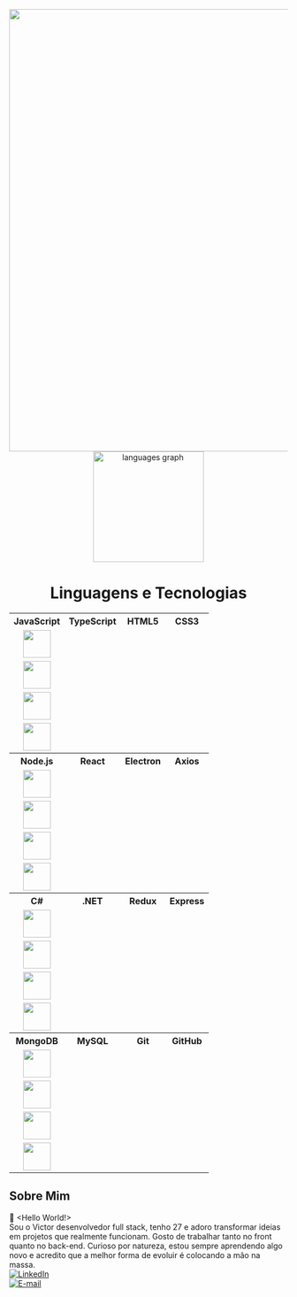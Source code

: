<div align="center">
  <img src="https://t3.ftcdn.net/jpg/07/96/02/16/360_F_796021659_T0fEiTbS0k3iae6UdY8iBESVDBFoMqkH.jpg" heigth="800" width="800">
</div>

<div align="center">
  <img src="https://github-readme-stats.vercel.app/api/top-langs?username=victorguimaraesdev&locale=en&hide_title=false&layout=compact&card_width=400&langs_count=5&theme=merko&hide_border=false&cache_seconds=1000" height="200" alt="languages graph" />
</div>

<div align="center">
  <h1>Linguagens e Tecnologias</h1>
</div>

<div align="center">

                                                                                                                                      
<table style="width:100%;">
  <tr>
    <th style="text-align: center;">JavaScript</th>
    <th style="text-align: center;">TypeScript</th>
    <th style="text-align: center;">HTML5</th>
    <th style="text-align: center;">CSS3</th>
  </tr>
  <tr>
    <td style="display: flex; justify-content: center; align-items: center;">
      <img src="https://cdn.jsdelivr.net/gh/devicons/devicon/icons/javascript/javascript-original.svg" width="50" height="50">
    </td>
    <td style="display: flex; justify-content: center; align-items: center;">
      <img src="https://cdn.jsdelivr.net/gh/devicons/devicon/icons/typescript/typescript-original.svg" width="50" height="50">
    </td>
    <td style="display: flex; justify-content: center; align-items: center;">
      <img src="https://cdn.jsdelivr.net/gh/devicons/devicon/icons/html5/html5-original.svg" width="50" height="50">
    </td>
    <td style="display: flex; justify-content: center; align-items: center;">
      <img src="https://cdn.jsdelivr.net/gh/devicons/devicon/icons/css3/css3-original.svg" width="50" height="50">
    </td>
  </tr>

  <tr>
    <th style="text-align: center;">Node.js</th>
    <th style="text-align: center;">React</th>
    <th style="text-align: center;">Electron</th>
    <th style="text-align: center;">Axios</th>
  </tr>
  <tr>
    <td style="display: flex; justify-content: center; align-items: center;">
      <img src="https://cdn.jsdelivr.net/gh/devicons/devicon/icons/nodejs/nodejs-original.svg" width="50" height="50">
    </td>
    <td style="display: flex; justify-content: center; align-items: center;">
      <img src="https://cdn.jsdelivr.net/gh/devicons/devicon/icons/react/react-original.svg" width="50" height="50">
    </td>
    <td style="display: flex; justify-content: center; align-items: center;">
      <img src="https://cdn.jsdelivr.net/gh/devicons/devicon/icons/electron/electron-original.svg" width="50" height="50">
    </td>
    <td style="display: flex; justify-content: center; align-items: center;">
      <img src="https://icon.icepanel.io/Technology/svg/Azios.svg" width="50" height="50">
    </td>
  </tr>

  <tr>
    <th style="text-align: center;">C#</th>
    <th style="text-align: center;">.NET</th>
    <th style="text-align: center;">Redux</th>
    <th style="text-align: center;">Express</th>
  </tr>
  <tr>
    <td style="display: flex; justify-content: center; align-items: center;">
      <img src="https://cdn.jsdelivr.net/gh/devicons/devicon/icons/csharp/csharp-original.svg" width="50" height="50">
    </td>
    <td style="display: flex; justify-content: center; align-items: center;">
      <img src="https://upload.wikimedia.org/wikipedia/commons/7/7d/Microsoft_.NET_logo.svg" width="50" height="50">
    </td>
    <td style="display: flex; justify-content: center; align-items: center;">
      <img src="https://cdn.jsdelivr.net/gh/devicons/devicon/icons/redux/redux-original.svg" width="50" height="50">
    </td>
    <td style="display: flex; justify-content: center; align-items: center;">
      <img src="https://cdn.jsdelivr.net/gh/devicons/devicon/icons/express/express-original.svg" width="50" height="50">
    </td>
  </tr>

  <tr>
    <th style="text-align: center;">MongoDB</th>
    <th style="text-align: center;">MySQL</th>
    <th style="text-align: center;">Git</th>
    <th style="text-align: center;">GitHub</th>
  </tr>
  <tr>
    <td style="display: flex; justify-content: center; align-items: center;">
      <img src="https://cdn.jsdelivr.net/gh/devicons/devicon/icons/mongodb/mongodb-original.svg" width="50" height="50">
    </td>
    <td style="display: flex; justify-content: center; align-items: center;">
      <img src="https://cdn.jsdelivr.net/gh/devicons/devicon/icons/mysql/mysql-original.svg" width="50" height="50">
    </td>
    <td style="display: flex; justify-content: center; align-items: center;">
      <img src="https://cdn.jsdelivr.net/gh/devicons/devicon/icons/git/git-original.svg" width="50" height="50">
    </td>
    <td style="display: flex; justify-content: center; align-items: center;">
      <img src="https://cdn.jsdelivr.net/gh/devicons/devicon/icons/github/github-original.svg" width="50" height="50">
    </td>
  </tr>
</table>




</div>


## Sobre Mim

👋 <Hello World!>
</br>
 Sou o Victor desenvolvedor full stack, tenho 27 e adoro
 transformar ideias em projetos que realmente funcionam.
 Gosto de trabalhar tanto no front quanto no back-end.
 Curioso por natureza, estou sempre aprendendo algo novo e
 acredito que a melhor forma de evoluir é colocando a mão
 na massa. 
 </br>
[![LinkedIn](https://img.shields.io/badge/LinkedIn-blue?logo=linkedin)](https://www.linkedin.com/in/victor-guimaraes-05b608275/?trk=opento_sprofile_goalscard)  
[![E-mail](https://img.shields.io/badge/E--mail-red?logo=gmail)](mailto:victorguimaraesmax@gmail.com)
